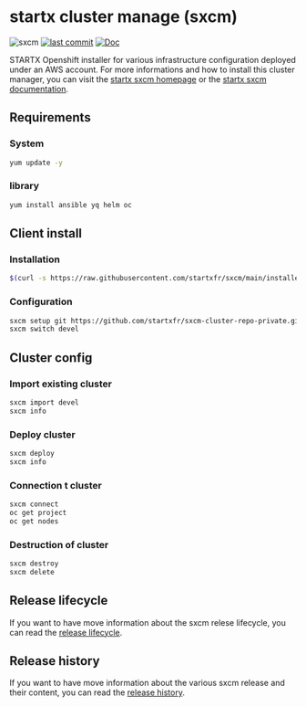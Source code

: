 # startx cluster manage (sxcm)

![sxcm](https://img.shields.io/badge/latest-v0.0.4-blue.svg) [![last commit](https://img.shields.io/github/last-commit/startxfr/sxcm.svg)](https://github.com/startxfr/sxcm) [![Doc](https://readthedocs.org/projects/sxcm/badge)](https://sxcm.readthedocs.io)

STARTX Openshift installer for various infrastructure configuration deployed under an AWS account.
For more informations and how to install this cluster manager, you can visit the [startx sxcm homepage](https://startxfr.github.io/sxcm) or the [startx sxcm documentation](https://sxcm.readthedocs.io).

## Requirements

### System

```bash
yum update -y
```

### library

```bash
yum install ansible yq helm oc
```

## Client install

### Installation

```bash
$(curl -s https://raw.githubusercontent.com/startxfr/sxcm/main/installer)
```

### Configuration

```bash
sxcm setup git https://github.com/startxfr/sxcm-cluster-repo-private.git devel
sxcm switch devel
```

## Cluster config

### Import existing cluster

```bash
sxcm import devel
sxcm info
```

### Deploy cluster

```bash
sxcm deploy
sxcm info
```

### Connection t cluster

```bash
sxcm connect
oc get project
oc get nodes
```

### Destruction of cluster

```bash
sxcm destroy
sxcm delete
```


## Release lifecycle

If you want to have move information about the sxcm relese lifecycle, you can read the [release lifecycle](release-lifecycle.md).

## Release history

If you want to have move information about the various sxcm release and their content, you can read the [release history](release-history.md).
